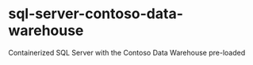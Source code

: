 # sql-server-contoso-data-warehouse
Containerized SQL Server with the Contoso Data Warehouse pre-loaded
